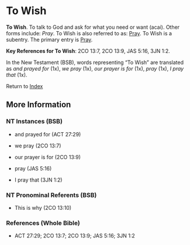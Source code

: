 # To Wish
**To Wish**. 
To talk to God and ask for what you need or want (acai). 
Other forms include: 
*Pray*. 
To Wish is also referred to as: 
[Pray](Pray.md). 
To Wish is a subentry. The primary entry is 
[Pray](Pray.md). 


**Key References for To Wish**: 
2CO 13:7, 2CO 13:9, JAS 5:16, 3JN 1:2. 




In the New Testament (BSB), words representing “To Wish” are translated as 
*and prayed for* (1x), *we pray* (1x), *our prayer is for* (1x), *pray* (1x), *I pray that* (1x). 


Return to [Index](00-Index.md)

## More Information

### NT Instances (BSB)

* and prayed for (ACT 27:29)

* we pray (2CO 13:7)

* our prayer is for (2CO 13:9)

* pray (JAS 5:16)

* I pray that (3JN 1:2)



### NT Pronominal Referents (BSB)

* This is why (2CO 13:10)



### References (Whole Bible)

* ACT 27:29; 2CO 13:7; 2CO 13:9; JAS 5:16; 3JN 1:2



